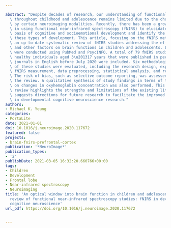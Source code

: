 ---
abstract: "Despite decades of research, our understanding of functional brain development\
  \ throughout childhood and adolescence remains limited due to the challenges posed\
  \ by certain neuroimaging modalities. Recently, there has been a growing interest\
  \ in using functional near-infrared spectroscopy (fNIRS) to elucidate the neural\
  \ basis of cognitive and socioemotional development and identify the factors shaping\
  \ these types of development. This article, focusing on the fNIRS methods, presents\
  \ an up-to-date systematic review of fNIRS studies addressing the effects of age\
  \ and other factors on brain functions in children and adolescents. Literature searches\
  \ were conducted using PubMed and PsycINFO. A total of 79 fNIRS studies involving\
  \ healthy individuals aged 3\u201317 years that were published in peer-reviewed\
  \ journals in English before July 2020 were included. Six methodological aspects\
  \ of these studies were evaluated, including the research design, experimental paradigm,\
  \ fNIRS measurement, data preprocessing, statistical analysis, and result presentation.\
  \ The risk of bias, such as selective outcome reporting, was assessed throughout\
  \ the review. A qualitative synthesis of study findings in terms of the factor effects\
  \ on changes in oxyhemoglobin concentration was also performed. This unregistered\
  \ review highlights the strengths and limitations of the existing literature and\
  \ suggests directions for future research to facilitate the improved use of fNIRS\
  \ in developmental cognitive neuroscience research."
authors:
- Michael K. Yeung
categories:
- PortaLite
date: 2021-01-01
doi: 10.1016/j.neuroimage.2020.117672
featured: false
projects:
- brain-fnirs-prefrontal-cortex
publication: '*NeuroImage*'
publication_types:
- '2'
publishDate: 2021-03-05 16:32:20.660766+00:00
tags:
- Children
- Development
- Frontal lobe
- Near-infrared spectroscopy
- Neuroimaging
title: 'An optical window into brain function in children and adolescents: A systematic
  review of functional near-infrared spectroscopy studies: fNIRS in developmental
  cognitive neuroscience'
url_pdf: https://doi.org/10.1016/j.neuroimage.2020.117672

---
